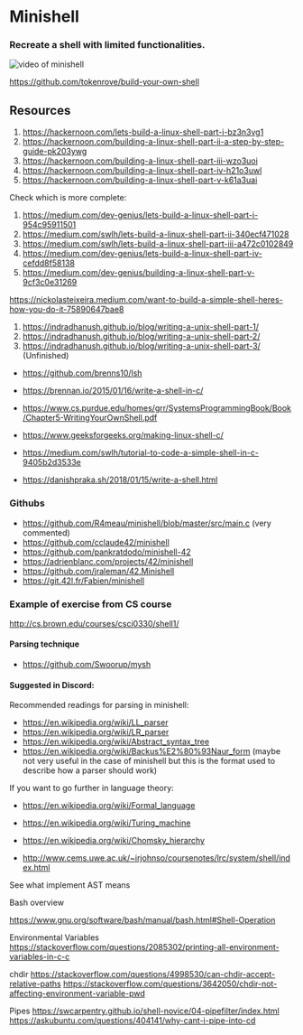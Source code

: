 # Minishell
### Recreate a shell with limited functionalities.

![video of minishell](https://media.giphy.com/media/EPDolFQNXmDwXVzLnJ/giphy.gif)

https://github.com/tokenrove/build-your-own-shell

## Resources

1. https://hackernoon.com/lets-build-a-linux-shell-part-i-bz3n3vg1
2. https://hackernoon.com/building-a-linux-shell-part-ii-a-step-by-step-guide-pk203ywg
3. https://hackernoon.com/building-a-linux-shell-part-iii-wzo3uoi
4. https://hackernoon.com/building-a-linux-shell-part-iv-h21o3uwl
5. https://hackernoon.com/building-a-linux-shell-part-v-k61a3uai

Check which is more complete:

1. https://medium.com/dev-genius/lets-build-a-linux-shell-part-i-954c95911501
2. https://medium.com/swlh/lets-build-a-linux-shell-part-ii-340ecf471028
3. https://medium.com/swlh/lets-build-a-linux-shell-part-iii-a472c0102849
4. https://medium.com/dev-genius/lets-build-a-linux-shell-part-iv-cefdd8f58138
5. https://medium.com/dev-genius/building-a-linux-shell-part-v-9cf3c0e31269

https://nickolasteixeira.medium.com/want-to-build-a-simple-shell-heres-how-you-do-it-75890647bae8

1. https://indradhanush.github.io/blog/writing-a-unix-shell-part-1/
2. https://indradhanush.github.io/blog/writing-a-unix-shell-part-2/
3. https://indradhanush.github.io/blog/writing-a-unix-shell-part-3/
(Unfinished)

- https://github.com/brenns10/lsh
- https://brennan.io/2015/01/16/write-a-shell-in-c/

- https://www.cs.purdue.edu/homes/grr/SystemsProgrammingBook/Book/Chapter5-WritingYourOwnShell.pdf
- https://www.geeksforgeeks.org/making-linux-shell-c/
- https://medium.com/swlh/tutorial-to-code-a-simple-shell-in-c-9405b2d3533e
- https://danishpraka.sh/2018/01/15/write-a-shell.html


### Githubs
- https://github.com/R4meau/minishell/blob/master/src/main.c (very commented)
- https://github.com/cclaude42/minishell
- https://github.com/pankratdodo/minishell-42
- https://adrienblanc.com/projects/42/minishell
- https://github.com/jraleman/42.Minishell
- https://git.42l.fr/Fabien/minishell

### Example of exercise from CS course
http://cs.brown.edu/courses/csci0330/shell1/

#### Parsing technique

- https://github.com/Swoorup/mysh

#### Suggested in Discord:

Recommended readings for parsing in minishell:
- https://en.wikipedia.org/wiki/LL_parser
- https://en.wikipedia.org/wiki/LR_parser
- https://en.wikipedia.org/wiki/Abstract_syntax_tree
- https://en.wikipedia.org/wiki/Backus%E2%80%93Naur_form (maybe not very useful in the case of minishell but this is the format used to describe how a parser should work)

If you want to go further in language theory:
- https://en.wikipedia.org/wiki/Formal_language
- https://en.wikipedia.org/wiki/Turing_machine
- https://en.wikipedia.org/wiki/Chomsky_hierarchy

- http://www.cems.uwe.ac.uk/~irjohnso/coursenotes/lrc/system/shell/index.html

See what implement AST means

Bash overview

https://www.gnu.org/software/bash/manual/bash.html#Shell-Operation

Environmental Variables
https://stackoverflow.com/questions/2085302/printing-all-environment-variables-in-c-c

chdir
https://stackoverflow.com/questions/4998530/can-chdir-accept-relative-paths
https://stackoverflow.com/questions/3642050/chdir-not-affecting-environment-variable-pwd

Pipes
https://swcarpentry.github.io/shell-novice/04-pipefilter/index.html
https://askubuntu.com/questions/404141/why-cant-i-pipe-into-cd
